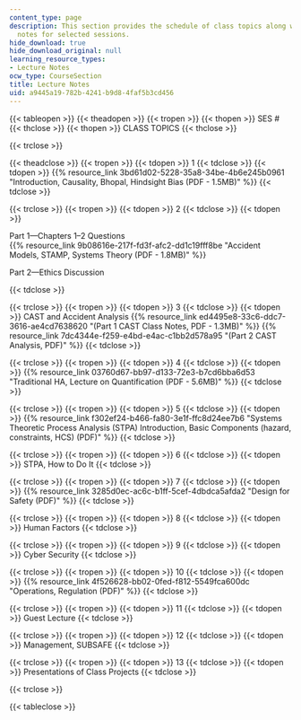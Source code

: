 ```yaml
---
content_type: page
description: This section provides the schedule of class topics along with the lecture
  notes for selected sessions.
hide_download: true
hide_download_original: null
learning_resource_types:
- Lecture Notes
ocw_type: CourseSection
title: Lecture Notes
uid: a9445a19-782b-4241-b9d8-4faf5b3cd456
---
```


{{< tableopen >}}
{{< theadopen >}}
{{< tropen >}}
{{< thopen >}}
SES #
{{< thclose >}}
{{< thopen >}}
CLASS TOPICS
{{< thclose >}}

{{< trclose >}}

{{< theadclose >}}
{{< tropen >}}
{{< tdopen >}}
1
{{< tdclose >}}
{{< tdopen >}}
{{% resource_link 3bd61d02-5228-35a8-34be-4b6e245b0961 "Introduction, Causality, Bhopal, Hindsight Bias (PDF - 1.5MB)" %}}
{{< tdclose >}}

{{< trclose >}}
{{< tropen >}}
{{< tdopen >}}
2
{{< tdclose >}}
{{< tdopen >}}


Part 1—Chapters 1–2 Questions  
{{% resource_link 9b08616e-217f-fd3f-afc2-dd1c19fff8be "Accident Models, STAMP, Systems Theory (PDF - 1.8MB)" %}}

Part 2—Ethics Discussion


{{< tdclose >}}

{{< trclose >}}
{{< tropen >}}
{{< tdopen >}}
3
{{< tdclose >}}
{{< tdopen >}}
CAST and Accident Analysis {{% resource_link ed4495e8-33c6-ddc7-3616-ae4cd7638620 "(Part 1 CAST Class Notes, PDF - 1.3MB)" %}} {{% resource_link 7dc4344e-f259-e4bd-e4ac-c1bb2d578a95 "(Part 2 CAST Analysis, PDF)" %}}
{{< tdclose >}}

{{< trclose >}}
{{< tropen >}}
{{< tdopen >}}
4
{{< tdclose >}}
{{< tdopen >}}
{{% resource_link 03760d67-bb97-d133-72e3-b7cd6bba6d53 "Traditional HA, Lecture on Quantification (PDF - 5.6MB)" %}}
{{< tdclose >}}

{{< trclose >}}
{{< tropen >}}
{{< tdopen >}}
5
{{< tdclose >}}
{{< tdopen >}}
{{% resource_link f302ef24-b466-fa80-3e1f-ffc8d24ee7b6 "Systems Theoretic Process Analysis (STPA) Introduction, Basic Components (hazard, constraints, HCS) (PDF)" %}}
{{< tdclose >}}

{{< trclose >}}
{{< tropen >}}
{{< tdopen >}}
6
{{< tdclose >}}
{{< tdopen >}}
STPA, How to Do It
{{< tdclose >}}

{{< trclose >}}
{{< tropen >}}
{{< tdopen >}}
7
{{< tdclose >}}
{{< tdopen >}}
{{% resource_link 3285d0ec-ac6c-b1ff-5cef-4dbdca5afda2 "Design for Safety (PDF)" %}}
{{< tdclose >}}

{{< trclose >}}
{{< tropen >}}
{{< tdopen >}}
8
{{< tdclose >}}
{{< tdopen >}}
Human Factors
{{< tdclose >}}

{{< trclose >}}
{{< tropen >}}
{{< tdopen >}}
9
{{< tdclose >}}
{{< tdopen >}}
Cyber Security
{{< tdclose >}}

{{< trclose >}}
{{< tropen >}}
{{< tdopen >}}
10
{{< tdclose >}}
{{< tdopen >}}
{{% resource_link 4f526628-bb02-0fed-f812-5549fca600dc "Operations, Regulation (PDF)" %}}
{{< tdclose >}}

{{< trclose >}}
{{< tropen >}}
{{< tdopen >}}
11
{{< tdclose >}}
{{< tdopen >}}
Guest Lecture
{{< tdclose >}}

{{< trclose >}}
{{< tropen >}}
{{< tdopen >}}
12
{{< tdclose >}}
{{< tdopen >}}
Management, SUBSAFE
{{< tdclose >}}

{{< trclose >}}
{{< tropen >}}
{{< tdopen >}}
13
{{< tdclose >}}
{{< tdopen >}}
Presentations of Class Projects
{{< tdclose >}}

{{< trclose >}}

{{< tableclose >}}